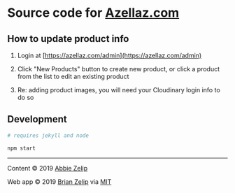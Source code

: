 # Source code for [Azellaz.com](https://www.azellaz.com)

## How to update product info

1. Login at [https://azellaz.com/admin](https://azellaz.com/admin)

2. Click "New Products" button to create new product, or click a product from the list to edit an existing product

3. Re: adding product images, you will need your Cloudinary login info to do so

## Development

```zsh
# requires jekyll and node

npm start
```

---

Content &copy; 2019 [Abbie Zelip](https://www.azellaz.com)

Web app &copy; 2019 [Brian Zelip](http://zelip.me) via [MIT](LICENSE)
